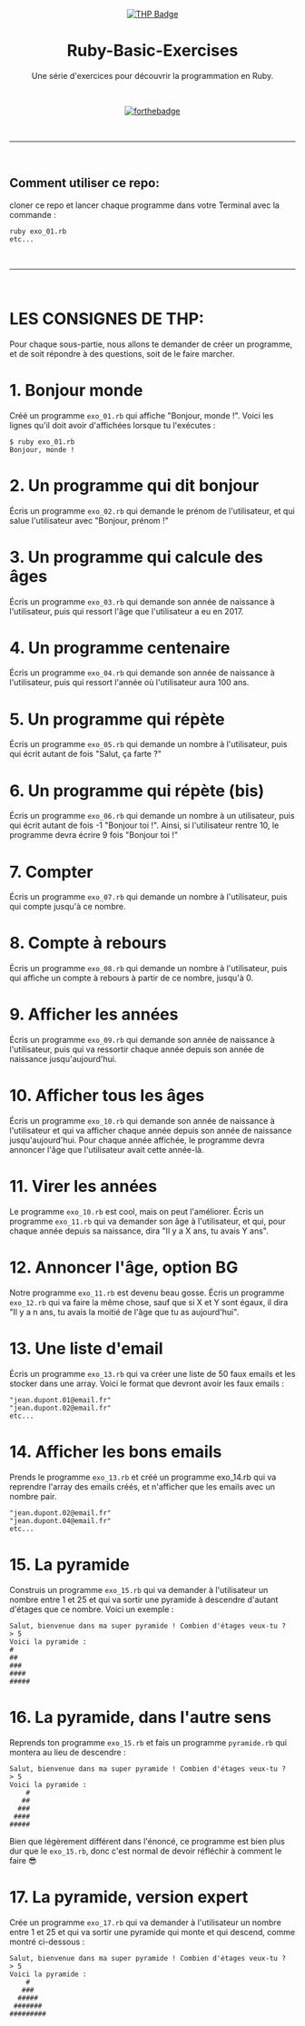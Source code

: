 <div align="center">

[![THP Badge](https://github.com/0xKubitus/Usefull-Stuff-for-README/blob/main/assets/mkdwn-badges/the-hacking-project.svg
)](https://www.thehackingproject.org/)
# Ruby-Basic-Exercises
Une série d'exercices pour découvrir la programmation en Ruby.

<br/>


[![forthebadge](https://forthebadge.com/images/badges/made-with-ruby.svg)](https://forthebadge.com)

</div>

<br/>
<hr/>
<br/>

## Comment utiliser ce repo:
cloner ce repo et lancer chaque programme dans votre Terminal avec la commande :
```
ruby exo_01.rb
etc...
```

<br/>
<hr/>
<br/>

# LES CONSIGNES DE THP:
Pour chaque sous-partie, nous allons te demander de créer un programme, et de soit répondre à des questions, soit de le faire marcher.     
  
# 1. Bonjour monde
Créé un programme `exo_01.rb` qui affiche "Bonjour, monde !". Voici les lignes qu'il doit avoir d'affichées lorsque tu l'exécutes :

```
$ ruby exo_01.rb
Bonjour, monde !
```

# 2. Un programme qui dit bonjour
Écris un programme `exo_02.rb` qui demande le prénom de l'utilisateur, et qui salue l'utilisateur avec "Bonjour, prénom !"

# 3. Un programme qui calcule des âges
Écris un programme `exo_03.rb` qui demande son année de naissance à l'utilisateur, puis qui ressort l'âge que l'utilisateur a eu en 2017.

# 4. Un programme centenaire
Écris un programme `exo_04.rb` qui demande son année de naissance à l'utilisateur, puis qui ressort l'année où l'utilisateur aura 100 ans.

# 5. Un programme qui répète
Écris un programme `exo_05.rb` qui demande un nombre à l'utilisateur, puis qui écrit autant de fois "Salut, ça farte ?"

# 6. Un programme qui répète (bis)
Écris un programme `exo_06.rb` qui demande un nombre à un utilisateur, puis qui écrit autant de fois -1 "Bonjour toi !". Ainsi, si l'utilisateur rentre 10, le programme devra écrire 9 fois "Bonjour toi !"

# 7. Compter
Écris un programme `exo_07.rb` qui demande un nombre à l'utilisateur, puis qui compte jusqu'à ce nombre.

# 8. Compte à rebours
Écris un programme `exo_08.rb` qui demande un nombre à l'utilisateur, puis qui affiche un compte à rebours à partir de ce nombre, jusqu'à 0.

# 9. Afficher les années
Écris un programme `exo_09.rb` qui demande son année de naissance à l'utilisateur, puis qui va ressortir chaque année depuis son année de naissance jusqu'aujourd'hui.

# 10. Afficher tous les âges
Écris un programme `exo_10.rb` qui demande son année de naissance à l'utilisateur et qui va afficher chaque année depuis son année de naissance jusqu'aujourd'hui. Pour chaque année affichée, le programme devra annoncer l'âge que l'utilisateur avait cette année-là.

# 11. Virer les années
Le programme `exo_10.rb` est cool, mais on peut l'améliorer. Écris un programme `exo_11.rb` qui va demander son âge à l'utilisateur, et qui, pour chaque année depuis sa naissance, dira "Il y a X ans, tu avais Y ans".

# 12. Annoncer l'âge, option BG
Notre programme `exo_11.rb` est devenu beau gosse. Écris un programme `exo_12.rb` qui va faire la même chose, sauf que si X et Y sont égaux, il dira "Il y a n ans, tu avais la moitié de l'âge que tu as aujourd'hui".

# 13. Une liste d'email
Écris un programme `exo_13.rb` qui va créer une liste de 50 faux emails et les stocker dans une array. Voici le format que devront avoir les faux emails :

```
"jean.dupont.01@email.fr"
"jean.dupont.02@email.fr"
etc...
```

# 14. Afficher les bons emails
Prends le programme `exo_13.rb` et créé un programme exo_14.rb qui va reprendre l'array des emails créés, et n'afficher que les emails avec un nombre pair.

```
"jean.dupont.02@email.fr"
"jean.dupont.04@email.fr"
etc...
```

# 15. La pyramide
Construis un programme `exo_15.rb` qui va demander à l'utilisateur un nombre entre 1 et 25 et qui va sortir une pyramide à descendre d'autant d'étages que ce nombre. Voici un exemple :

```
Salut, bienvenue dans ma super pyramide ! Combien d'étages veux-tu ?
> 5
Voici la pyramide :
#
##
###
####
#####
```

# 16. La pyramide, dans l'autre sens
Reprends ton programme `exo_15.rb` et fais un programme `pyramide.rb` qui montera au lieu de descendre :

```
Salut, bienvenue dans ma super pyramide ! Combien d'étages veux-tu ?
> 5
Voici la pyramide :
    #
   ##
  ###
 ####
#####
```

Bien que légèrement différent dans l'énoncé, ce programme est bien plus dur que le `exo_15.rb`, donc c'est normal de devoir réfléchir à comment le faire 😎

# 17.  La pyramide, version expert
Crée un programme `exo_17.rb` qui va demander à l'utilisateur un nombre entre 1 et 25 et qui va sortir une pyramide qui monte et qui descend, comme montré ci-dessous :

```
Salut, bienvenue dans ma super pyramide ! Combien d'étages veux-tu ?
> 5
Voici la pyramide :
    #
   ###
  #####
 #######
#########
```
